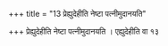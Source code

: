 +++
title = "13 प्रेह्युदेहीति नेष्टा पत्नीमुदानयति"

+++
प्रेह्युदेहीति नेष्टा पत्नीमुदानयति । एह्युदेहीति वा १३